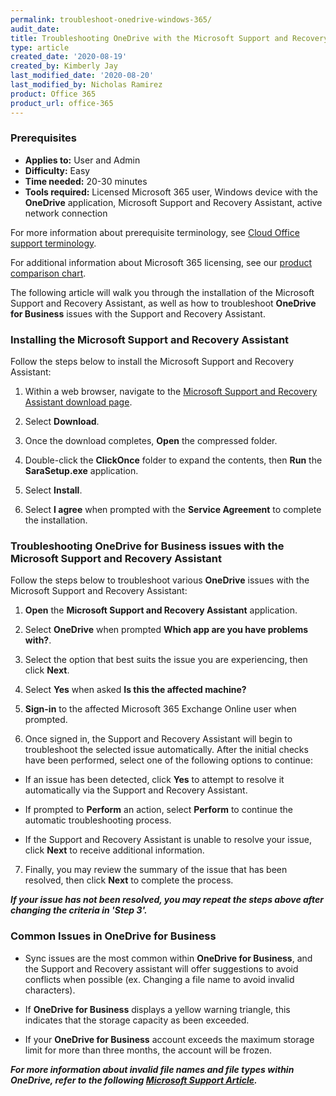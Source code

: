 ```yaml
---
permalink: troubleshoot-onedrive-windows-365/
audit_date:
title: Troubleshooting OneDrive with the Microsoft Support and Recovery Assistant
type: article
created_date: '2020-08-19'
created_by: Kimberly Jay
last_modified_date: '2020-08-20'
last_modified_by: Nicholas Ramirez
product: Office 365
product_url: office-365
---
```



### Prerequisites 

- **Applies to:** User and Admin
- **Difficulty:** Easy
- **Time needed:** 20-30 minutes
- **Tools required:** Licensed Microsoft 365 user, Windows device with the **OneDrive** application, Microsoft Support and Recovery Assistant, active network connection

For more information about prerequisite terminology, see [Cloud Office support terminology](/how-to/cloud-office-support-terminology).

For additional information about Microsoft 365 licensing, see our [product comparison chart](https://www.rackspace.com/sites/default/files/2020-06/Rackspace-Data-Sheet-Microsoft-365-Plans-and-Pricing-Sheet-CLO-TSK-1487.pdf).


The following article will walk you through the installation of the Microsoft Support and Recovery Assistant, as well as how to troubleshoot **OneDrive for Business** issues with the Support and Recovery Assistant.

### Installing the Microsoft Support and Recovery Assistant


Follow the steps below to install the Microsoft Support and Recovery Assistant:

1. Within a web browser, navigate to the [Microsoft Support and Recovery Assistant download page](https://www.microsoft.com/en-us/download/100607).

2. Select **Download**.

3. Once the download completes, **Open** the compressed folder.

4. Double-click the **ClickOnce** folder to expand the contents, then **Run** the **SaraSetup.exe** application.

5. Select **Install**.

6. Select **I agree** when prompted with the **Service Agreement** to complete the installation.


### Troubleshooting OneDrive for Business issues with the Microsoft Support and Recovery Assistant


Follow the steps below to troubleshoot various **OneDrive** issues with the Microsoft Support and Recovery Assistant:

1. **Open** the **Microsoft Support and Recovery Assistant** application.

2. Select **OneDrive** when prompted **Which app are you have problems with?**.

3. Select the option that best suits the issue you are experiencing, then click **Next**.

4. Select **Yes** when asked **Is this the affected machine?**

5. **Sign-in** to the affected Microsoft 365 Exchange Online user when prompted.

6. Once signed in, the Support and Recovery Assistant will begin to troubleshoot the selected issue automatically. After the initial checks have been performed, select one of the following options to continue:

- If an issue has been detected, click **Yes** to attempt to resolve it automatically via the Support and Recovery Assistant.

- If prompted to **Perform** an action, select **Perform** to continue the automatic troubleshooting process.

- If the Support and Recovery Assistant is unable to resolve your issue, click **Next** to receive additional information.

7. Finally, you may review the summary of the issue that has been resolved, then click **Next** to complete the process.


***If your issue has not been resolved, you may repeat the steps above after changing the criteria in 'Step 3'.***


### Common Issues in OneDrive for Business


- Sync issues are the most common within **OneDrive for Business**, and the Support and Recovery assistant will offer suggestions to avoid conflicts when possible (ex. Changing a file name to avoid invalid characters).

- If **OneDrive for Business** displays a yellow warning triangle, this indicates that the storage capacity as been exceeded.

- If your **OneDrive for Business** account exceeds the maximum storage limit for more than three months, the account will be frozen.


***For more information about invalid file names and file types within OneDrive, refer to the following [Microsoft Support Article](https://support.microsoft.com/en-us/office/invalid-file-names-and-file-types-in-onedrive-and-sharepoint-64883a5d-228e-48f5-b3d2-eb39e07630fa?ui=en-us&rs=en-us&ad=us).***
